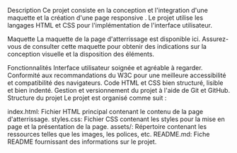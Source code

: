 Description Ce projet consiste en la conception et l'integration d'une maquette et la création d'une page responsive . Le projet utilise les langages HTML et CSS pour l'implémentation de l'interface utilisateur.

Maquette La maquette de la page d'atterrissage est disponible ici. Assurez-vous de consulter cette maquette pour obtenir des indications sur la conception visuelle et la disposition des éléments.

Fonctionnalités Interface utilisateur soignée et agréable à regarder. Conformité aux recommandations du W3C pour une meilleure accessibilité et compatibilité des navigateurs. Code HTML et CSS bien structuré, lisible et bien indenté. Gestion et versionnement du projet à l'aide de Git et GitHub. Structure du projet Le projet est organisé comme suit :

index.html: Fichier HTML principal contenant le contenu de la page d'atterrissage. styles.css: Fichier CSS contenant les styles pour la mise en page et la présentation de la page. assets/: Répertoire contenant les ressources telles que les images, les polices, etc. README.md: Fiche README fournissant des informations sur le projet.

